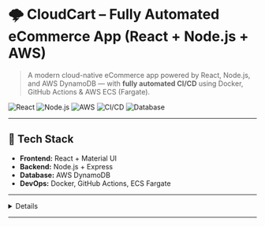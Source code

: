 # 🌩️ CloudCart – Fully Automated eCommerce App (React + Node.js + AWS)

> A modern cloud-native eCommerce app powered by React, Node.js, and AWS DynamoDB — with **fully automated CI/CD** using Docker, GitHub Actions & AWS ECS (Fargate).

![React](https://img.shields.io/badge/Frontend-React-blue?logo=react)
![Node.js](https://img.shields.io/badge/Backend-Node.js-green?logo=node.js)
![AWS](https://img.shields.io/badge/Deployed%20on-AWS%20ECS-orange?logo=amazon-aws)
![CI/CD](https://img.shields.io/badge/CI%2FCD-GitHub%20Actions-blue?logo=githubactions)
![Database](https://img.shields.io/badge/Database-DynamoDB-darkblue?logo=amazon-dynamodb)

---

## 🚀 Tech Stack

- **Frontend:** React + Material UI  
- **Backend:** Node.js + Express  
- **Database:** AWS DynamoDB  
- **DevOps:** Docker, GitHub Actions, ECS Fargate

---

<details>
  <strong>⚙️ Features & Highlights (Click to Expand)</strong>

### ✅ Full Automation Workflow
- Push to `main` branch triggers GitHub Actions
- Docker images are built and pushed to Docker Hub
- AWS ECS (Fargate) automatically pulls the latest image
- No manual deployment — 100% **CI/CD automated**

### ✅ Modular Architecture
- Clean separation between frontend and backend
- Each service is dockerized and independently deployable
- Communication via internal ECS networking

### ✅ DynamoDB Integration
- Node.js backend connects to DynamoDB using `aws-sdk`
- Credentials securely passed via ECS task environment variables

### ✅ Product Management (CRUD)
- Add, Edit, Delete, View products
- Product includes name, price, description, and image
- React frontend seamlessly interacts with API

</details>

---



